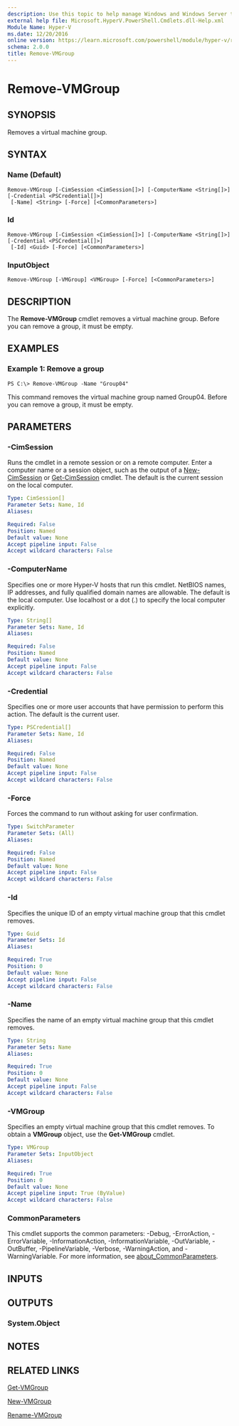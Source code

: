 ```yaml
---
description: Use this topic to help manage Windows and Windows Server technologies with Windows PowerShell.
external help file: Microsoft.HyperV.PowerShell.Cmdlets.dll-Help.xml
Module Name: Hyper-V
ms.date: 12/20/2016
online version: https://learn.microsoft.com/powershell/module/hyper-v/remove-vmgroup?view=windowsserver2019-ps&wt.mc_id=ps-gethelp
schema: 2.0.0
title: Remove-VMGroup
---
```


# Remove-VMGroup

## SYNOPSIS
Removes a virtual machine group.

## SYNTAX

### Name (Default)
```
Remove-VMGroup [-CimSession <CimSession[]>] [-ComputerName <String[]>] [-Credential <PSCredential[]>]
 [-Name] <String> [-Force] [<CommonParameters>]
```

### Id
```
Remove-VMGroup [-CimSession <CimSession[]>] [-ComputerName <String[]>] [-Credential <PSCredential[]>]
 [-Id] <Guid> [-Force] [<CommonParameters>]
```

### InputObject
```
Remove-VMGroup [-VMGroup] <VMGroup> [-Force] [<CommonParameters>]
```

## DESCRIPTION
The **Remove-VMGroup** cmdlet removes a virtual machine group.
Before you can remove a group, it must be empty.

## EXAMPLES

### Example 1: Remove a group
```
PS C:\> Remove-VMGroup -Name "Group04"
```

This command removes the virtual machine group named Group04.
Before you can remove a group, it must be empty.

## PARAMETERS

### -CimSession
Runs the cmdlet in a remote session or on a remote computer.
Enter a computer name or a session object, such as the output of a [New-CimSession](https://go.microsoft.com/fwlink/p/?LinkId=227967) or [Get-CimSession](https://go.microsoft.com/fwlink/p/?LinkId=227966) cmdlet.
The default is the current session on the local computer.

```yaml
Type: CimSession[]
Parameter Sets: Name, Id
Aliases: 

Required: False
Position: Named
Default value: None
Accept pipeline input: False
Accept wildcard characters: False
```

### -ComputerName
Specifies one or more Hyper-V hosts that run this cmdlet.
NetBIOS names, IP addresses, and fully qualified domain names are allowable.
The default is the local computer.
Use localhost or a dot (.) to specify the local computer explicitly.

```yaml
Type: String[]
Parameter Sets: Name, Id
Aliases: 

Required: False
Position: Named
Default value: None
Accept pipeline input: False
Accept wildcard characters: False
```

### -Credential
Specifies one or more user accounts that have permission to perform this action.
The default is the current user.

```yaml
Type: PSCredential[]
Parameter Sets: Name, Id
Aliases: 

Required: False
Position: Named
Default value: None
Accept pipeline input: False
Accept wildcard characters: False
```

### -Force
Forces the command to run without asking for user confirmation.

```yaml
Type: SwitchParameter
Parameter Sets: (All)
Aliases: 

Required: False
Position: Named
Default value: None
Accept pipeline input: False
Accept wildcard characters: False
```

### -Id
Specifies the unique ID of an empty virtual machine group that this cmdlet removes.

```yaml
Type: Guid
Parameter Sets: Id
Aliases: 

Required: True
Position: 0
Default value: None
Accept pipeline input: False
Accept wildcard characters: False
```

### -Name
Specifies the name of an empty virtual machine group that this cmdlet removes.

```yaml
Type: String
Parameter Sets: Name
Aliases: 

Required: True
Position: 0
Default value: None
Accept pipeline input: False
Accept wildcard characters: False
```

### -VMGroup
Specifies an empty virtual machine group that this cmdlet removes.
To obtain a **VMGroup** object, use the **Get-VMGroup** cmdlet.

```yaml
Type: VMGroup
Parameter Sets: InputObject
Aliases: 

Required: True
Position: 0
Default value: None
Accept pipeline input: True (ByValue)
Accept wildcard characters: False
```

### CommonParameters
This cmdlet supports the common parameters: -Debug, -ErrorAction, -ErrorVariable, -InformationAction, -InformationVariable, -OutVariable, -OutBuffer, -PipelineVariable, -Verbose, -WarningAction, and -WarningVariable. For more information, see [about_CommonParameters](https://go.microsoft.com/fwlink/?LinkID=113216).

## INPUTS

## OUTPUTS

### System.Object

## NOTES

## RELATED LINKS

[Get-VMGroup](./Get-VMGroup.md)

[New-VMGroup](./New-VMGroup.md)

[Rename-VMGroup](./Rename-VMGroup.md)

